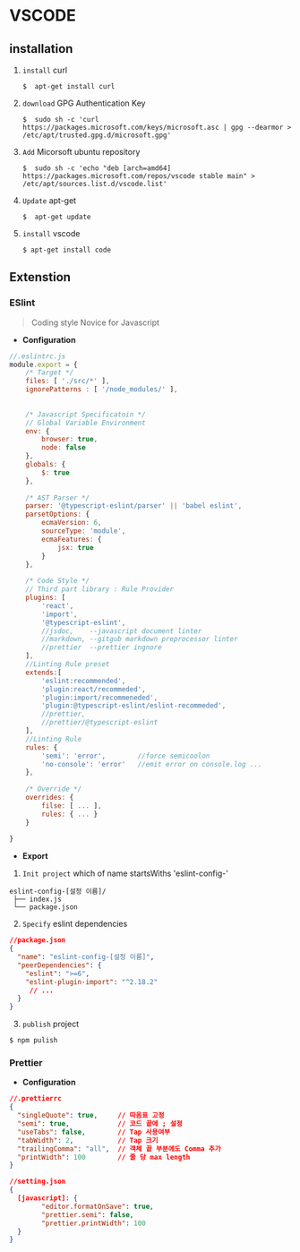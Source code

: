 # VSCODE 
## installation

1. `install` curl
    ```shell
    $  apt-get install curl
    ``` 

2. `download` GPG Authentication Key
    ```shell
    $  sudo sh -c 'curl https://packages.microsoft.com/keys/microsoft.asc | gpg --dearmor > /etc/apt/trusted.gpg.d/microsoft.gpg'
    ```

3. `Add` Micorsoft ubuntu repository
	```shell
    $  sudo sh -c 'echo "deb [arch=amd64] https://packages.microsoft.com/repos/vscode stable main" > /etc/apt/sources.list.d/vscode.list'
    ```

4. `Update` apt-get
    ```shell
	$  apt-get update
    ```

5. `install` vscode
	```shell
    $ apt-get install code
    ```

## Extenstion

### ESlint
> Coding style Novice for Javascript 

* **Configuration**

```javascript
//.eslintrc.js
module.export = {
	/* Target */
    files: [ './src/*' ],
    ignorePatterns : [ '/node_modules/' ],
    
    
	/* Javascript Specificatoin */
	// Global Variable Environment
    env: {
    	browser: true,
        node: false
    },
    globals: {
    	$: true
    },
    
    /* AST Parser */
    parser: '@typescript-eslint/parser' || 'babel eslint',
    parsetOptions: {
    	ecmaVersion: 6,
        sourceType: 'module',
        ecmaFeatures: {
        	jsx: true
        }
    },
    
	/* Code Style */
    // Third part library : Rule Provider
    plugins: [
        'react',
    	'import',
        '@typescript-eslint',
        //jsdoc,	--javascript document linter
        //markdown, --gitgub markdown preprocessor linter
        //prettier  --prettier ingnore
    ],
    //Linting Rule preset
    extends:[
        'eslint:recommended',
        'plugin:react/recommeded',
        'plugin:import/recommeneded',
        'plugin:@typescript-eslint/eslint-recommeded',
        //prettier,
        //prettier/@typescript-eslint
    ],  
    //Linting Rule
    rules: {
		'semi': 'error',		//force semicoolon
        'no-console': 'error'   //emit error on console.log ...
	},
    
    /* Override */
    overrides: {
    	filse: [ ... ],
        rules: { ... }
    }
    
}

```

* **Export**  

1.  `Init project` which of name startsWiths 'eslint-config-'


```description
eslint-config-[설정 이름]/
 ├── index.js
 └── package.json
```
2.  `Specify` eslint dependencies

```json
//package.json
{
  "name": "eslint-config-[설정 이름]",
  "peerDependencies": {
    "eslint": ">=6",
    "eslint-plugin-import": "^2.18.2"
     // ...
  }
}


```

3.  `publish` project

```shell
$ npm pulish
```

### Prettier

* **Configuration**
    
```json
//.prettierrc
{
  "singleQuote": true,     // 따옴표 고정
  "semi": true,            // 코드 끝에 ; 설정
  "useTabs": false,        // Tap 사용여부
  "tabWidth": 2,           // Tap 크기
  "trailingComma": "all",  // 객체 끝 부분에도 Comma 추가
  "printWidth": 100        // 줄 당 max length
}

```

```json
//setting.json
{
  [javascript]: {
		"editor.formatOnSave": true,
      	"prettier.semi": false,
      	"prettier.printWidth": 100
  }
}

```

